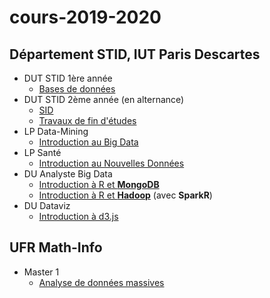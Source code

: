 # cours-2019-2020

## Département STID, IUT Paris Descartes

- DUT STID 1ère année
    - [Bases de données](stid-1a--bd/)
- DUT STID 2ème année (en alternance)
    - [SID](stid-2fa--sid/)
    - [Travaux de fin d'études](stid-2afa--tfe)
- LP Data-Mining
    - [Introduction au Big Data](lp-dm--intro-big-data/)
- LP Santé
    - [Introduction au Nouvelles Données](lp-sante--intro-new-data/)
- DU Analyste Big Data
    - [Introduction à R et **MongoDB**](du-abd--r-mongodb.html)
    - [Introduction à R et **Hadoop**](du-abd--r-hadoop.html) (avec **SparkR**)
- DU Dataviz
    - [Introduction à d3.js](du-dataviz--d3js)    

## UFR Math-Info

- Master 1
    - [Analyse de données massives](https://github.com/fxjollois/cours-2019-2020/blob/master/m1--add-massives/index.md)

